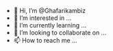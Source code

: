 - 👋 Hi, I’m @Ghafarikambiz
- 👀 I’m interested in ...
- 🌱 I’m currently learning ...
- 💞️ I’m looking to collaborate on ...
- 📫 How to reach me ...

<!---
Ghafarikambiz/Ghafarikambiz is a ✨ special ✨ repository because its `README.md` (this file) appears on your GitHub profile.
You can click the Preview link to take a look at your changes.
--->
